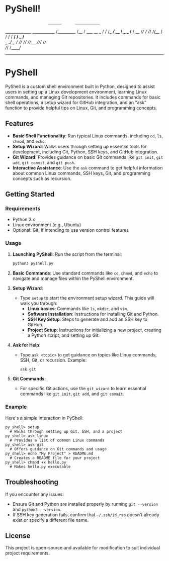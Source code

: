 # PyShell!
                       ______      ___________
_____________  ___________  /_________  /__  /
___  __ \_  / / /_  ___/_  __ \  _ \_  /__  / 
__  /_/ /  /_/ /_(__  )_  / / /  __/  / _  /  
_  .___/_\__, / /____/ /_/ /_/\___//_/  /_/   
/_/     /____/                                

---

# PyShell

PyShell is a custom shell environment built in Python, designed to assist users in setting up a Linux development environment, learning Linux commands, and managing Git repositories. It includes commands for basic shell operations, a setup wizard for GitHub integration, and an "ask" function to provide helpful tips on Linux, Git, and programming concepts.

## Features

- **Basic Shell Functionality**: Run typical Linux commands, including `cd`, `ls`, `chmod`, and `echo`.
- **Setup Wizard**: Walks users through setting up essential tools for development, including Git, Python, SSH keys, and GitHub integration.
- **Git Wizard**: Provides guidance on basic Git commands like `git init`, `git add`, `git commit`, and `git push`.
- **Interactive Assistance**: Use the `ask` command to get helpful information about common Linux commands, SSH keys, Git, and programming concepts such as recursion.

## Getting Started

### Requirements

- Python 3.x
- Linux environment (e.g., Ubuntu)
- Optional: Git, if intending to use version control features

### Usage

1. **Launching PyShell**: Run the script from the terminal:
    ```bash
    python3 pyshell.py
    ```

2. **Basic Commands**: Use standard commands like `cd`, `chmod`, and `echo` to navigate and manage files within the PyShell environment.

3. **Setup Wizard**: 
   - Type `setup` to start the environment setup wizard. This guide will walk you through:
     - **Linux basics**: Commands like `ls`, `mkdir`, and `vim`.
     - **Software Installation**: Instructions for installing Git and Python.
     - **SSH Key Setup**: Steps to generate and add an SSH key to GitHub.
     - **Project Setup**: Instructions for initializing a new project, creating a Python script, and setting up Git.

4. **Ask for Help**: 
   - Type `ask <topic>` to get guidance on topics like Linux commands, SSH, Git, or recursion. Example:
     ```bash
     ask git
     ```

5. **Git Commands**:
   - For specific Git actions, use the `git_wizard` to learn essential commands like `git init`, `git add`, and `git commit`.

### Example

Here's a simple interaction in PyShell:
```plaintext
py_shell> setup
  # Walks through setting up Git, SSH, and a project
py_shell> ask linux
  # Provides a list of common Linux commands
py_shell> ask git
  # Offers guidance on Git commands and usage
py_shell> echo "My Project" > README.md
  # Creates a README file for your project
py_shell> chmod +x hello.py
  # Makes hello.py executable
```

## Troubleshooting

If you encounter any issues:
- Ensure Git and Python are installed properly by running `git --version` and `python3 --version`.
- If SSH key generation fails, confirm that `~/.ssh/id_rsa` doesn't already exist or specify a different file name.

## License

This project is open-source and available for modification to suit individual project requirements.
